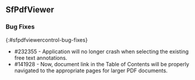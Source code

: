 ## SfPdfViewer

### Bug Fixes
{:#sfpdfviewercontrol-bug-fixes} 

* \#232355 - Application will no longer crash when selecting the existing free text annotations. 
* \#141928 - Now, document link in the Table of Contents will be properly navigated to the appropriate pages for larger PDF documents. 